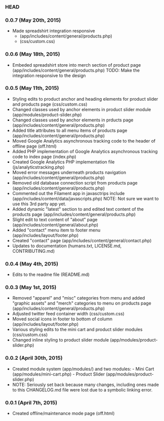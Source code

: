### HEAD

### 0.0.7 (May 20th, 2015)

*   Made spreadshirt integration responsive
    - (app/includes/content/general/products.php)
    - (css/custom.css)

### 0.0.6 (May 18th, 2015)

*   Embeded spreadshirt store into merch section of product page (app/includes/content/general/products.php)
    TODO: Make the integration responsive to the design

### 0.0.5 (May 11th, 2015)

*   Styling edits to product anchor and heading elements for product slider and products page (css/custom.css)
*   Changed classes used by anchor elements in product slider module (app/modules/product-slider.php)
*   Changed classes used by anchor elements in prducts page (app/includes/content/general/products.php)
*   Added title attributes to all menu items of products page (app/includes/content/general/products.php)
*   Moved Google Analytics asynchronous tracking code to the header of offline page (off.html)
*   Added PHP implementation of Google Analytics asynchronous tracking code to index page (index.php)
*   Created Google Analytics PHP implementation file (js/analyticstracking.php)
*   Moved error messages underneath products navigation (app/includes/content/general/products.php)
*   Removed old database connection script from products page (app/includes/content/general/products.php)
*   Commented out the Filament app in javasctrips include (app/includes/content/data/javascripts.php)
NOTE: Not sure we want to use this 3rd party app yet.
*   Added dynamic "latest" section to and edited text content of the products page (app/includes/content/general/products.php)
*   Slight edit to text content of "about" page (app/includes/content/general/about.php)
*   Added "contact" menu item to footer menu (app/includes/layout/footer.php)
*   Created "contact" page (app/includes/content/general/contact.php)
*   Updates to documentation (humans.txt, LICENSE.md, CONTRIBUTING.md)

### 0.0.4 (May 4th, 2015)

*	Edits to the readme file (README.md)

### 0.0.3 (May 1st, 2015)

*	Removed "apparel" and "misc" categories from menu and added "graphic assets" and "merch" categories to menu on products page (app/includes/content/general/products.php)
*	Adjusted twitter feed container width (css/custom.css)
*	Moved social icons in footer to bottom of column (app/includes/layout/footer.php)
*	Various styling edits to the mini cart and product slider modules (css/custom.css)
*	Changed inline styling to product slider module (app/modules/product-slider.php)

### 0.0.2 (April 30th, 2015)

*	Created module system (app/modules/) and two modules:
		- Mini Cart (app/modules/mini-cart.php)
		- Product Slider (app/modules/product-slider.php)
*	NOTE: Seriously set back because many changes, including ones made to this CHANGELOG.md file were lost due to a symbolic linking error.

### 0.0.1 (April 7th, 2015)

*	Created offline/maintenance mode page (off.html)